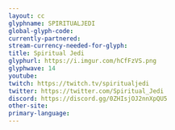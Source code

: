 ```yaml
---
layout: cc
glyphname: SPIRITUALJEDI
global-glyph-code: 
currently-partnered: 
stream-currency-needed-for-glyph: 
title: Spiritual Jedi
glyphurl: https://i.imgur.com/hCfFzVS.png
glyphwave: 14
youtube: 
twitch: https://twitch.tv/spiritualjedi
twitter: https://twitter.com/Spiritual_Jedi
discord: https://discord.gg/0ZHIsjOJ2nnXpQU5
other-site: 
primary-language: 
---
```


